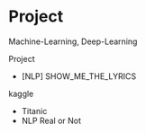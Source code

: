 # Project
Machine-Learning, Deep-Learning

Project
  - [NLP] SHOW_ME_THE_LYRICS

kaggle
  - Titanic
  - NLP Real or Not

